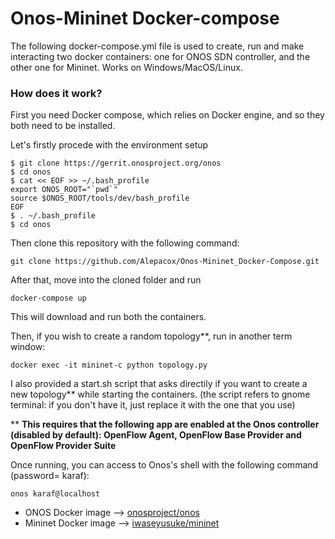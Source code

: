 # Onos-Mininet Docker-compose
The following docker-compose.yml file is used to create, run and make interacting two docker containers: one for ONOS SDN controller, and the other one for Mininet.
Works on Windows/MacOS/Linux.

### How does it work?
First you need Docker compose, which relies on Docker engine, and so they both need to be installed.

Let's firstly procede with the environment setup
```
$ git clone https://gerrit.onosproject.org/onos
$ cd onos
$ cat << EOF >> ~/.bash_profile
export ONOS_ROOT="`pwd`"
source $ONOS_ROOT/tools/dev/bash_profile
EOF
$ . ~/.bash_profile
$ cd onos
```
Then clone this repository with the following command:
```
git clone https://github.com/Alepacox/Onos-Mininet_Docker-Compose.git
```
After that, move into the cloned folder and run 
```
docker-compose up
```
This will download and run both the containers.

Then, if you wish to create a random topology**, run in another term window:
```
docker exec -it mininet-c python topology.py
```
I also provided a start.sh script that asks directily if you want to create a new topology** while starting the containers.
(the script refers to gnome terminal: if you don't have it, just replace it with the one that you use)  

** **This requires that the following app are enabled at the Onos controller (disabled by default): OpenFlow Agent, OpenFlow Base Provider and OpenFlow Provider Suite** 

Once running, you can access to Onos's shell with the following command (password= karaf):
```
onos karaf@localhost
```

- ONOS Docker image --> [onosproject/onos](https://hub.docker.com/r/onosproject/onos/)
- Mininet Docker image --> [iwaseyusuke/mininet](https://hub.docker.com/r/iwaseyusuke/mininet/)
